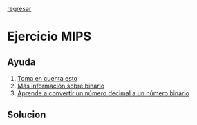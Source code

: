 [regresar](miercoles.md)
# Ejercicio MIPS

## Ayuda
1. [Toma en cuenta esto](https://www.schoolcoders.com/data-representation/binary/powers-of-two/)
2. [Más información sobre binario](https://www.youtube.com/watch?v=LpuPe81bc2w)
3. [Aprende a convertir un número decimal a un número binario](https://www.youtube.com/watch?v=LpuPe81bc2w)

## Solucion